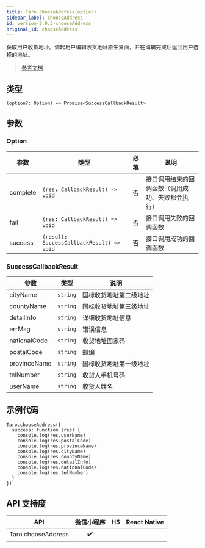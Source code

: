 ```yaml
---
title: Taro.chooseAddress(option)
sidebar_label: chooseAddress
id: version-2.0.3-chooseAddress
original_id: chooseAddress
---
```


获取用户收货地址。调起用户编辑收货地址原生界面，并在编辑完成后返回用户选择的地址。

> [参考文档](https://developers.weixin.qq.com/miniprogram/dev/api/open-api/address/wx.chooseAddress.html)

## 类型

```tsx
(option?: Option) => Promise<SuccessCallbackResult>
```

## 参数

### Option

| 参数 | 类型 | 必填 | 说明 |
| --- | --- | :---: | --- |
| complete | `(res: CallbackResult) => void` | 否 | 接口调用结束的回调函数（调用成功、失败都会执行） |
| fail | `(res: CallbackResult) => void` | 否 | 接口调用失败的回调函数 |
| success | `(result: SuccessCallbackResult) => void` | 否 | 接口调用成功的回调函数 |

### SuccessCallbackResult

| 参数 | 类型 | 说明 |
| --- | --- | --- |
| cityName | `string` | 国标收货地址第二级地址 |
| countyName | `string` | 国标收货地址第三级地址 |
| detailInfo | `string` | 详细收货地址信息 |
| errMsg | `string` | 错误信息 |
| nationalCode | `string` | 收货地址国家码 |
| postalCode | `string` | 邮编 |
| provinceName | `string` | 国标收货地址第一级地址 |
| telNumber | `string` | 收货人手机号码 |
| userName | `string` | 收货人姓名 |

## 示例代码

```tsx
Taro.chooseAddress({
  success: function (res) {
    console.log(res.userName)
    console.log(res.postalCode)
    console.log(res.provinceName)
    console.log(res.cityName)
    console.log(res.countyName)
    console.log(res.detailInfo)
    console.log(res.nationalCode)
    console.log(res.telNumber)
  }
})
```

## API 支持度

| API | 微信小程序 | H5 | React Native |
| :---: | :---: | :---: | :---: |
| Taro.chooseAddress | ✔️ |  |  |
